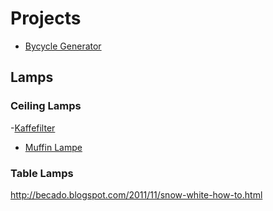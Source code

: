 # Projects #

- [Bycycle Generator](http://www.supermagnete.de/project459)

## Lamps ##

### Ceiling Lamps ###

-[Kaffefilter](http://modernjanedesign.blogspot.com/2011/12/diy-zorb-reveal.html) 

- [Muffin Lampe](http://www.youtube.com/watch?feature=player_embedded&v=lLiNFEJ9Y9o)

### Table Lamps ###

http://becado.blogspot.com/2011/11/snow-white-how-to.html
